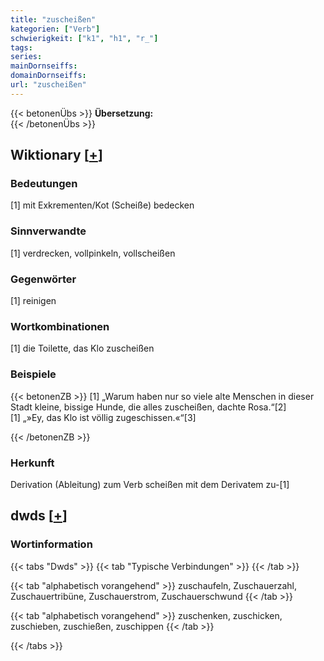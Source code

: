 ```yaml
---
title: "zuscheißen"
kategorien: ["Verb"]
schwierigkeit: ["k1", "h1", "r_"]
tags:
series:
mainDornseiffs:
domainDornseiffs:
url: "zuscheißen"
---
```


{{< betonenÜbs >}}
**Übersetzung:**  
{{< /betonenÜbs >}}

## Wiktionary [[+](https://de.wiktionary.org/wiki/zuscheißen)]

### Bedeutungen
[1] mit Exkrementen/Kot (Scheiße) bedecken  

### Sinnverwandte
[1] verdrecken, vollpinkeln, vollscheißen  

### Gegenwörter
[1] reinigen  

### Wortkombinationen
[1] die Toilette, das Klo zuscheißen  

### Beispiele
{{< betonenZB >}}
[1] „Warum haben nur so viele alte Menschen in dieser Stadt kleine, bissige Hunde, die alles zuscheißen, dachte Rosa.“[2]  
[1] „»Ey, das Klo ist völlig zugeschissen.«“[3]  

{{< /betonenZB >}}
### Herkunft
Derivation (Ableitung) zum Verb scheißen mit dem Derivatem zu-[1]  



## dwds [[+](https://www.dwds.de/wb/zuscheißen)]

### Wortinformation
{{< tabs "Dwds" >}}
{{< tab "Typische Verbindungen" >}}
{{< /tab >}}

{{< tab "alphabetisch vorangehend" >}}
zuschaufeln, Zuschauerzahl, Zuschauertribüne, Zuschauerstrom, Zuschauerschwund
{{< /tab >}}

{{< tab "alphabetisch vorangehend" >}}
zuschenken, zuschicken, zuschieben, zuschießen, zuschippen
{{< /tab >}}

{{< /tabs >}}

